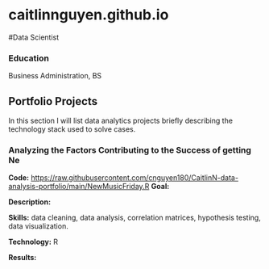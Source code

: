 # caitlinnguyen.github.io
#Data Scientist 

### Education 
Business Administration, BS

## Portfolio Projects
In this section I will list data analytics projects briefly describing the technology stack used to solve cases.

### Analyzing the Factors Contributing to the Success of getting Ne
**Code:** 
https://raw.githubusercontent.com/cnguyen180/CaitlinN-data-analysis-portfolio/main/NewMusicFriday.R
**Goal:** 

**Description:** 

**Skills:** data cleaning, data analysis, correlation matrices, hypothesis testing, data visualization.

**Technology:** R

**Results:** 

